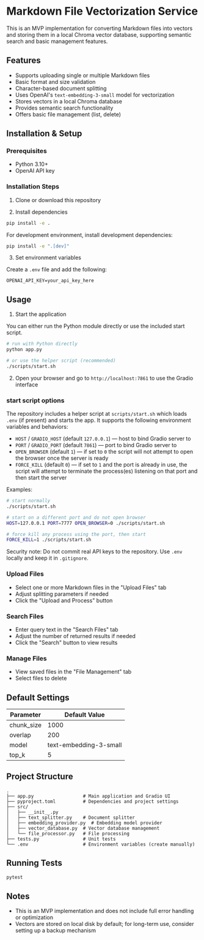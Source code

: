 # Markdown File Vectorization Service

This is an MVP implementation for converting Markdown files into vectors and storing them in a local Chroma vector database, supporting semantic search and basic management features.

## Features

- Supports uploading single or multiple Markdown files
- Basic format and size validation
- Character-based document splitting
- Uses OpenAI's `text-embedding-3-small` model for vectorization
- Stores vectors in a local Chroma database
- Provides semantic search functionality
- Offers basic file management (list, delete)

## Installation & Setup

### Prerequisites

- Python 3.10+
- OpenAI API key

### Installation Steps

1. Clone or download this repository

2. Install dependencies

```bash
pip install -e .
```

For development environment, install development dependencies:

```bash
pip install -e ".[dev]"
```

3. Set environment variables

Create a `.env` file and add the following:

```plaintext
OPENAI_API_KEY=your_api_key_here
```

## Usage

1. Start the application

 You can either run the Python module directly or use the included start script.

 ```bash
 # run with Python directly
 python app.py

 # or use the helper script (recommended)
 ./scripts/start.sh
 ```

2. Open your browser and go to `http://localhost:7861` to use the Gradio interface

### start script options

The repository includes a helper script at `scripts/start.sh` which loads `.env` (if present) and starts the app. It supports the following environment variables and behaviors:

- `HOST` / `GRADIO_HOST` (default `127.0.0.1`) — host to bind Gradio server to
- `PORT` / `GRADIO_PORT` (default `7861`) — port to bind Gradio server to
- `OPEN_BROWSER` (default `1`) — if set to `0` the script will not attempt to open the browser once the server is ready
- `FORCE_KILL` (default `0`) — if set to `1` and the port is already in use, the script will attempt to terminate the process(es) listening on that port and then start the server

Examples:

```bash
# start normally
./scripts/start.sh

# start on a different port and do not open browser
HOST=127.0.0.1 PORT=7777 OPEN_BROWSER=0 ./scripts/start.sh

# force kill any process using the port, then start
FORCE_KILL=1 ./scripts/start.sh
```

Security note: Do not commit real API keys to the repository. Use `.env` locally and keep it in `.gitignore`.

### Upload Files

- Select one or more Markdown files in the "Upload Files" tab
- Adjust splitting parameters if needed
- Click the "Upload and Process" button

### Search Files

- Enter query text in the "Search Files" tab
- Adjust the number of returned results if needed
- Click the "Search" button to view results

### Manage Files

- View saved files in the "File Management" tab
- Select files to delete

## Default Settings

| Parameter   | Default Value            |
|-------------|-------------------------|
| chunk_size  | 1000                    |
| overlap     | 200                     |
| model       | text-embedding-3-small  |
| top_k       | 5                       |

## Project Structure

```text
.
├── app.py                  # Main application and Gradio UI
├── pyproject.toml          # Dependencies and project settings
├── src/
│   ├── __init__.py
│   ├── text_splitter.py    # Document splitter
│   ├── embedding_provider.py  # Embedding model provider
│   ├── vector_database.py  # Vector database management
│   └── file_processor.py   # File processing
├── tests.py                # Unit tests
└── .env                    # Environment variables (create manually)
```

## Running Tests

```bash
pytest
```

## Notes

- This is an MVP implementation and does not include full error handling or optimization
- Vectors are stored on local disk by default; for long-term use, consider setting up a backup mechanism
